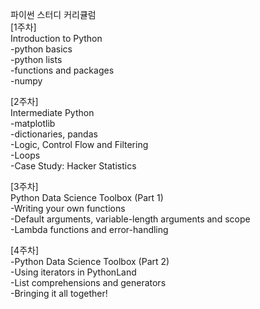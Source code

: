 
파이썬 스터디 커리큘럼   
[1주차]   
Introduction to Python    
-python basics    
-python lists    
-functions and packages    
-numpy    
    
[2주차]   
Intermediate Python   
-matplotlib   
-dictionaries, pandas    
-Logic, Control Flow and Filtering   
-Loops    
-Case Study: Hacker Statistics      

[3주차]      
Python Data Science Toolbox (Part 1)     
-Writing your own functions      
-Default arguments, variable-length arguments and scope       
-Lambda functions and error-handling        

[4주차]   
-Python Data Science Toolbox (Part 2)     
-Using iterators in PythonLand     
-List comprehensions and generators    
-Bringing it all together!    

